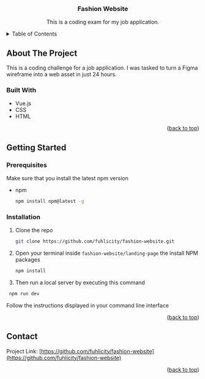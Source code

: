 <a name="readme-top"></a>

<!-- PROJECT LOGO -->
<br />
<div align="center">
  <a href="https://github.com/fuhlicity/fashion-website">
  </a>

  <h3 align="center">Fashion Website</h3>

  <p align="center">
    This is a coding exam for my job application.
  </p>
</div>



<!-- TABLE OF CONTENTS -->
<details>
  <summary>Table of Contents</summary>
  <ol>
    <li>
      <a href="#about-the-project">About The Project</a>
      <ul>
        <li><a href="#built-with">Built With</a></li>
      </ul>
    </li>
    <li>
      <a href="#getting-started">Getting Started</a>
      <ul>
        <li><a href="#prerequisites">Prerequisites</a></li>
        <li><a href="#installation">Installation</a></li>
      </ul>
    </li>
    <li><a href="#usage">Usage</a></li>
    <li><a href="#roadmap">Roadmap</a></li>
    <li><a href="#contributing">Contributing</a></li>
    <li><a href="#license">License</a></li>
    <li><a href="#contact">Contact</a></li>
    <li><a href="#acknowledgments">Acknowledgments</a></li>
  </ol>
</details>



<!-- ABOUT THE PROJECT -->
## About The Project
This is a coding challenge for a job application. I was tasked to turn a Figma wireframe into a web asset in just 24 hours.



### Built With
* Vue.js
* CSS
* HTML

<p align="right">(<a href="#readme-top">back to top</a>)</p>



<!-- GETTING STARTED -->
## Getting Started

### Prerequisites
Make sure that you install the latest npm version
* npm
  ```sh
  npm install npm@latest -g
  ```

### Installation
1. Clone the repo
   ```sh
   git clone https://github.com/fuhlicity/fashion-website.git
   ```
2. Open your terminal inside `fashion-website/landing-page` the install NPM packages
   ```sh
   npm install
   ```
3. Then run a local server by executing this command
  ```sh
   npm run dev
   ```
  Follow the instructions displayed in your command line interface

<p align="right">(<a href="#readme-top">back to top</a>)</p>


<!-- CONTACT -->
## Contact

Project Link: [https://github.com/fuhlicity/fashion-website](https://github.com/fuhlicity/fashion-website)

<p align="right">(<a href="#readme-top">back to top</a>)</p>
